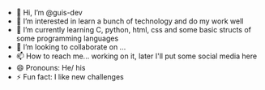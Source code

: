 - 👋 Hi, I’m @guis-dev
- 👀 I’m interested in learn a bunch of technology and do my work well
- 🌱 I’m currently learning C, python, html, css and some basic structs of some programming languages
- 💞️ I’m looking to collaborate on ...
- 📫 How to reach me... working on it, later I'll put some social media here
- 😄 Pronouns: He/ his 
- ⚡ Fun fact: I like new challenges

<!---
guis-dev/guis-dev is a ✨ special ✨ repository because its `README.md` (this file) appears on your GitHub profile.
You can click the Preview link to take a look at your changes.
--->

